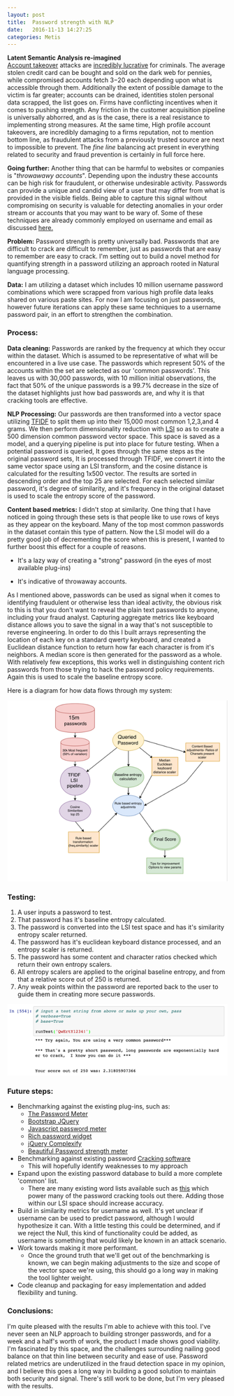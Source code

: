 ```yaml
---
layout: post
title:  Password strength with NLP
date:   2016-11-13 14:27:25
categories: Metis
---
```


**Latent Semantic Analysis re-imagined**  
[Account takeover](http://www.darkreading.com/endpoint/anatomy-of-an-account-takeover-attack/a/d-id/1324409) attacks are [incredibly lucrative](http://www.trendmicro.com/cloud-content/us/pdfs/security-intelligence/white-papers/wp-follow-the-data.pdf) for criminals.  The average stolen credit card can be bought and sold on the dark web for pennies, while compromised accounts fetch $3-$20 each depending upon what is accessible through them.  Additionally the extent of possible damage to the victim is far greater; accounts can be drained, identities stolen personal data scrapped, the list goes on.  Firms have conflicting incentives when it comes to pushing strength.  Any friction in the customer acquisition pipeline is universally abhorred, and as is the case, there is a real resistance to implementing strong measures.  At the same time, High profile account takeovers, are incredibly damaging to a firms reputation, not to mention bottom line, as fraudulent attacks from a previously trusted source are next to impossible to prevent.  The *fine line* balancing act present in everything related to security and fraud prevention is certainly in full force here.

**Going further:** Another thing that can be harmful to websites or companies is "*throwawawy accounts*".  Depending upon the industry these accounts can be high risk for fraudulent, or otherwise undesirable activity.  Passwords can provide a unique and candid view of a user that may differ from what is provided in the visible fields.  Being able to capture this signal without compromising on security is valuable for detecting anomalies in your order stream or accounts that you may want to be wary of.  Some of these techniques are already commonly employed on username and email as discussed [here.](https://simility.com/quantifying-insight-data-scientists-translate-hunch-probability-identify-potential-email-fraud/)

**Problem:** Password strength is pretty universally bad.  Passwords that are difficult to crack are difficult to remember, just as passwords that are easy to remember are easy to crack.  I'm setting out to build a novel method for quantifying strength in a password utilizing an approach rooted in Natural language processing.  

**Data:** I am utilizing a dataset which includes 10 million username password combinations which were scrapped from various high profile data leaks shared on various paste sites.  For now I am focusing on just passwords, however future iterations can apply these same techniques to a username password pair, in an effort to strengthen the combination.  

### Process:  
**Data cleaning:** Passwords are ranked by the frequency at which they occur within the dataset.  Which is assumed to be representative of what will be encountered in a live use case.  The passwords which represent 50% of the accounts within the set are selected as our 'common passwords'.  This leaves us with 30,000 passwords, with 10 million initial observations, the fact that 50% of the unique passwords is a 99.7% decrease in the size of the dataset highlights just how bad passwords are, and why it is that cracking tools are effective.  

**NLP Processing:** Our passwords are then transformed into a vector space utilizing [TFIDF](https://en.wikipedia.org/wiki/Tf%E2%80%93idf) to split them up into their 15,000 most common 1,2,3,and 4 grams.  We then perform dimensionality reduction with [LSI](https://en.wikipedia.org/wiki/Latent_semantic_analysis) so as to create a 500 dimension common password vector space.  This space is saved as a model, and a querying pipeline is put into place for future testing.  When a potential password is queried,  It goes through the same steps as the original password sets, It is processed through TFIDF, we convert it into the same vector space using an LSI transform, and the cosine distance is calculated for the resulting 1x500 vector.  The results are sorted in descending order and the top 25 are selected.  For each selected similar password,  it's degree of similarity, and it's frequency in the original dataset is used to scale the entropy score of the password.

**Content based metrics:** I didn't stop at similarity.  One thing that I have noticed in going through these sets is that people like to use rows of keys as they appear on the keyboard.  Many of the top most common passwords in the dataset contain this type of pattern.  Now the LSI model will do a pretty good job of decrementing the score when this is present,  I wanted to further boost this effect for a couple of reasons. 
	
* It's a lazy way of creating a "strong" password (in the eyes of most available plug-ins)
	
	
* It's indicative of throwaway accounts.

As I mentioned above, passwords can be used as signal when it comes to identifying fraudulent or otherwise less than ideal activity, the obvious risk to this is that you don't want to reveal the plain text passwords to anyone,  including your fraud analyst.  Capturing aggregate metrics like keyboard distance allows you to save the signal in a way that's not susceptible to reverse engineering.  In order to do this I built arrays representing the location of each key on a standard qwerty keyboard,  and created a Euclidean distance function to return how far each character is from it's neighbors.  A median score is then generated for the password as a whole.  With relatively few exceptions, this works well in distinguishing content rich passwords from those trying to hack the password policy requirements.  Again this is used to scale the baseline entropy score.   

Here is a diagram for how data flows through my system:

![image](/images/dataFlowNLP.png)

### Testing:

1. A user inputs a password to test.
2. That password has it's baseline entropy calculated.
3. The password is converted into the LSI test space and has it's similarity entropy scaler returned.
4. The password has it's euclidean keyboard distance processed, and an entropy scaler is returned.
5. The password has some content and character ratios checked which return their own entropy scalers.
6. All entropy scalers are applied to the original baseline entropy, and from that a relative score out of 250 is returned.
7. Any weak points within the password are reported back to the user to guide them in creating more secure passwords.

![image](/images/password.png)

### Future steps:
* Benchmarking against the existing plug-ins, such as:
	* [The Password Meter](http://www.passwordmeter.com/)
	* [ Bootstrap JQuery](http://scripts.jakweb.ch/pi/)
	* [Javascript password meter](http://archive.geekwisdom.com/dyn/passwdmeter.html)
	* [Rich password widget](http://www.html-form-guide.com/demos/password-widget/sample-reg-form.php)
	* [jQuery Complexify](https://danpalmer.me/jquery-complexify)
	* [Beautiful Password strength meter](http://demo.tutorialzine.com/2012/06/beautiful-password-strength-indicator/)
* Benchmarking against existing password [Cracking software](http://sectools.org/tag/pass-audit/)
	* This will hopefully identify weaknesses to my approach
* Expand upon the existing password database to build a more complete 'common' list.  
	* There are many existing word lists available such as [this](https://wiki.skullsecurity.org/Passwords) which power many of the password cracking tools out there. Adding those within our LSI space should increase accuracy.
* Build in similarity metrics for username as well.  It's yet unclear if username can be used to predict password, although I would hypothesize it can.  With a little testing this could be determined, and if we reject the Null, this kind of functionality could be added, as username is something that would likely be known in an attack scenario.
* Work towards making it more performant.
	* Once the ground truth that we'll get out of the benchmarking is known,  we can begin making adjustments to the size and scope of the vector space we're using, this should go a long way in making the tool lighter weight.
* Code cleanup and packaging for easy implementation and added flexibility and tuning.

### Conclusions:
I'm quite pleased with the results I'm able to achieve with this tool.  I've never seen an NLP approach to building stronger passwords, and for a week and a half's worth of work, the product I made shows good viability.  I'm fascinated by this space, and the challenges surrounding nailing good balance on that thin line between security and ease of use.  Password related metrics are underutilized in the fraud detection space in my opinion, and I believe this goes a long way in building a good solution to maintain both security and signal.  There's still work to be done, but I'm very pleased with the results.  
